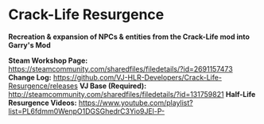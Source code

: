 # Crack-Life Resurgence
**Recreation & expansion of NPCs & entities from the Crack-Life mod into Garry's Mod**

**Steam Workshop Page:** https://steamcommunity.com/sharedfiles/filedetails/?id=2691157473
**Change Log:** https://github.com/VJ-HLR-Developers/Crack-Life-Resurgence/releases
**VJ Base (Required):** http://steamcommunity.com/sharedfiles/filedetails/?id=131759821
**Half-Life Resurgence Videos:** https://www.youtube.com/playlist?list=PL6fdmm0WenpO1DGSGhedrC3Yio9JEl-P-
